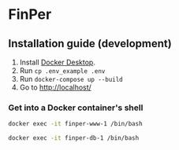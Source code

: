 # FinPer

## Installation guide (development)

1. Install [Docker Desktop](https://www.docker.com/products/docker-desktop).
2. Run `cp .env_example .env`
3. Run `docker-compose up --build`
4. Go to [http://localhost/](http://localhost/)

### Get into a Docker container's shell

```bash
docker exec -it finper-www-1 /bin/bash
```

```bash
docker exec -it finper-db-1 /bin/bash
```

